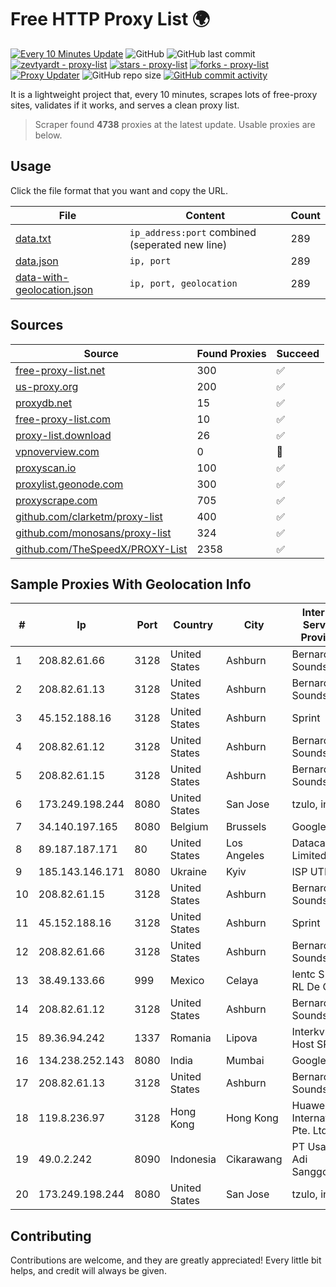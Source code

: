 
# Free HTTP Proxy List 🌍

[![Every 10 Minutes Update](https://github.com/mertguvencli/http-proxy-list/actions/workflows/main.yml/badge.svg?branch=main)](https://github.com/mertguvencli/http-proxy-list/actions/workflows/main.yml)
![GitHub](https://img.shields.io/github/license/mertguvencli/http-proxy-list)
![GitHub last commit](https://img.shields.io/github/last-commit/mertguvencli/http-proxy-list)
[![zevtyardt - proxy-list](https://img.shields.io/static/v1?label=zevtyardt&message=proxy-list&color=blue&logo=github)](https://github.com/zevtyardt/proxy-list "Go to GitHub repo")
[![stars - proxy-list](https://img.shields.io/github/stars/zevtyardt/proxy-list?style=social)](https://github.com/zevtyardt/proxy-list)
[![forks - proxy-list](https://img.shields.io/github/forks/zevtyardt/proxy-list?style=social)](https://github.com/zevtyardt/proxy-list)
[![Proxy Updater](https://github.com/zevtyardt/proxy-list/workflows/Proxy%20Updater/badge.svg)](https://github.com/zevtyardt/proxy-list/actions?query=workflow:"Proxy+Updater")
![GitHub repo size](https://img.shields.io/github/repo-size/zevtyardt/proxy-list)
[![GitHub commit activity](https://img.shields.io/github/commit-activity/m/zevtyardt/proxy-list?logo=commits)](https://github.com/zevtyardt/proxy-list/commits/main)

It is a lightweight project that, every 10 minutes, scrapes lots of free-proxy sites, validates if it works, and serves a clean proxy list.

> Scraper found **4738** proxies at the latest update. Usable proxies are below.

## Usage

Click the file format that you want and copy the URL.

|File|Content|Count|
|----|-------|-----|
|[data.txt](https://raw.githubusercontent.com/mertguvencli/http-proxy-list/main/proxy-list/data.txt)|`ip_address:port` combined (seperated new line)|289|
|[data.json](https://raw.githubusercontent.com/mertguvencli/http-proxy-list/main/proxy-list/data.json)|`ip, port`|289|
|[data-with-geolocation.json](https://raw.githubusercontent.com/mertguvencli/http-proxy-list/main/proxy-list/data-with-geolocation.json)|`ip, port, geolocation`|289|

## Sources

|Source|Found Proxies|Succeed|
|------|-------------|-------|
|[free-proxy-list.net](https://free-proxy-list.net)|300|✅|
|[us-proxy.org](https://www.us-proxy.org)|200|✅|
|[proxydb.net](http://proxydb.net)|15|✅|
|[free-proxy-list.com](https://free-proxy-list.com/?page=&port=&type%5B%5D=http&type%5B%5D=https&up_time=0&search=Search)|10|✅|
|[proxy-list.download](https://www.proxy-list.download/HTTP)|26|✅|
|[vpnoverview.com](https://vpnoverview.com/privacy/anonymous-browsing/free-proxy-servers)|0|🚫|
|[proxyscan.io](https://www.proxyscan.io)|100|✅|
|[proxylist.geonode.com](https://proxylist.geonode.com/api/proxy-list?limit=300&page=1&sort_by=lastChecked&sort_type=desc&protocols=http,https)|300|✅|
|[proxyscrape.com](https://api.proxyscrape.com/v2/?request=displayproxies&protocol=http&timeout=10000&country=all&ssl=all&anonymity=all)|705|✅|
|[github.com/clarketm/proxy-list](https://raw.githubusercontent.com/clarketm/proxy-list/master/proxy-list-raw.txt)|400|✅|
|[github.com/monosans/proxy-list](https://raw.githubusercontent.com/monosans/proxy-list/main/proxies/http.txt)|324|✅|
|[github.com/TheSpeedX/PROXY-List](https://raw.githubusercontent.com/TheSpeedX/PROXY-List/master/http.txt)|2358|✅|


## Sample Proxies With Geolocation Info

|#|Ip|Port|Country|City|Internet Service Provider|
|-|--|----|-------|----|-------------------------|
|1|208.82.61.66|3128|United States|Ashburn|Bernardi Sounds|
|2|208.82.61.13|3128|United States|Ashburn|Bernardi Sounds|
|3|45.152.188.16|3128|United States|Ashburn|Sprint|
|4|208.82.61.12|3128|United States|Ashburn|Bernardi Sounds|
|5|208.82.61.15|3128|United States|Ashburn|Bernardi Sounds|
|6|173.249.198.244|8080|United States|San Jose|tzulo, inc.|
|7|34.140.197.165|8080|Belgium|Brussels|Google LLC|
|8|89.187.187.171|80|United States|Los Angeles|Datacamp Limited|
|9|185.143.146.171|8080|Ukraine|Kyiv|ISP UTELS|
|10|208.82.61.15|3128|United States|Ashburn|Bernardi Sounds|
|11|45.152.188.16|3128|United States|Ashburn|Sprint|
|12|208.82.61.66|3128|United States|Ashburn|Bernardi Sounds|
|13|38.49.133.66|999|Mexico|Celaya|Ientc S De RL De CV|
|14|208.82.61.12|3128|United States|Ashburn|Bernardi Sounds|
|15|89.36.94.242|1337|Romania|Lipova|Interkvm Host SRL|
|16|134.238.252.143|8080|India|Mumbai|Google LLC|
|17|208.82.61.13|3128|United States|Ashburn|Bernardi Sounds|
|18|119.8.236.97|3128|Hong Kong|Hong Kong|Huawei International Pte. Ltd.|
|19|49.0.2.242|8090|Indonesia|Cikarawang|PT Usaha Adi Sanggoro|
|20|173.249.198.244|8080|United States|San Jose|tzulo, inc.|



## Contributing

Contributions are welcome, and they are greatly appreciated! Every
little bit helps, and credit will always be given.

